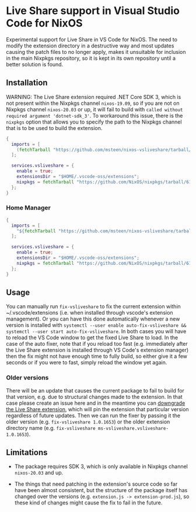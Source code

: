 # Live Share support in Visual Studio Code for NixOS

Experimental support for Live Share in VS Code for NixOS. The need to modify the extension directory in a destructive way and most updates causing the patch files to no longer apply, makes it unsuitable for inclusion in the main Nixpkgs repository, so it is kept in its own repository until a better solution is found.

## Installation

WARNING: The Live Share extension required .NET Core SDK 3, which is not present within the Nixpkgs channel `nixos-19.09`, so if you are not on Nixpkgs channel `nixos-20.03` or up, it will fail to build with `called without required argument 'dotnet-sdk_3'`. To workaround this issue, there is the `nixpkgs` option that allows you to specify the path to the Nixpkgs channel that is to be used to build the extension.

```nix
{
  imports = [
    (fetchTarball "https://github.com/msteen/nixos-vsliveshare/tarball/master")
  ];

  services.vsliveshare = {
    enable = true;
    extensionsDir = "$HOME/.vscode-oss/extensions";
    nixpkgs = fetchTarball "https://github.com/NixOS/nixpkgs/tarball/61cc1f0dc07c2f786e0acfd07444548486f4153b";
  };
}
```

### Home Manager

```nix
{
  imports = [
    "${fetchTarball "https://github.com/msteen/nixos-vsliveshare/tarball/master"}/modules/vsliveshare/home.nix"
  ];

  services.vsliveshare = {
    enable = true;
    extensionsDir = "$HOME/.vscode-oss/extensions";
    nixpkgs = fetchTarball "https://github.com/NixOS/nixpkgs/tarball/61cc1f0dc07c2f786e0acfd07444548486f4153b";
  };
}
```

## Usage

You can manually run `fix-vsliveshare` to fix the current extension within ~/.vscode/extensions (i.e. when installed through vscode's extension management). Or you can have this done automatically whenever a new version is installed with `systemctl --user enable auto-fix-vsliveshare && systemctl --user start auto-fix-vsliveshare`. In both cases you will have to reload the VS Code window to get the fixed Live Share to load. In the case of the auto fixer, note that if you reload too fast (e.g. immediately after the Live Share extension is installed through VS Code's extension manager) then the fix might not have enough time to fully build, so either give it a few seconds or if you were to fast, simply reload the window yet again.

### Older versions

There will be an update that causes the current package to fail to build for that version, e.g. due to structural changes made to the extension. In that case please create an issue here and in the meantime you can [downgrade the Live Share extension](https://github.com/microsoft/vscode/issues/30579#issuecomment-456028574), which will pin the extension that particular version regardless of future updates. Then we can run the fixer by passing it the older version (e.g. `fix-vsliveshare 1.0.1653`) or the older extension directory name (e.g. `fix-vsliveshare ms-vsliveshare.vsliveshare-1.0.1653`).

## Limitations

* The package requires SDK 3, which is only available in Nixpkgs channel `nixos-20.03` and up.

* The things that need patching in the extension's source code so far have been almost consistent, but the structure of the package itself has changed over the versions (e.g. `extension.js -> extension-prod.js`), so these kind of changes might cause the fix to fail in the future.
